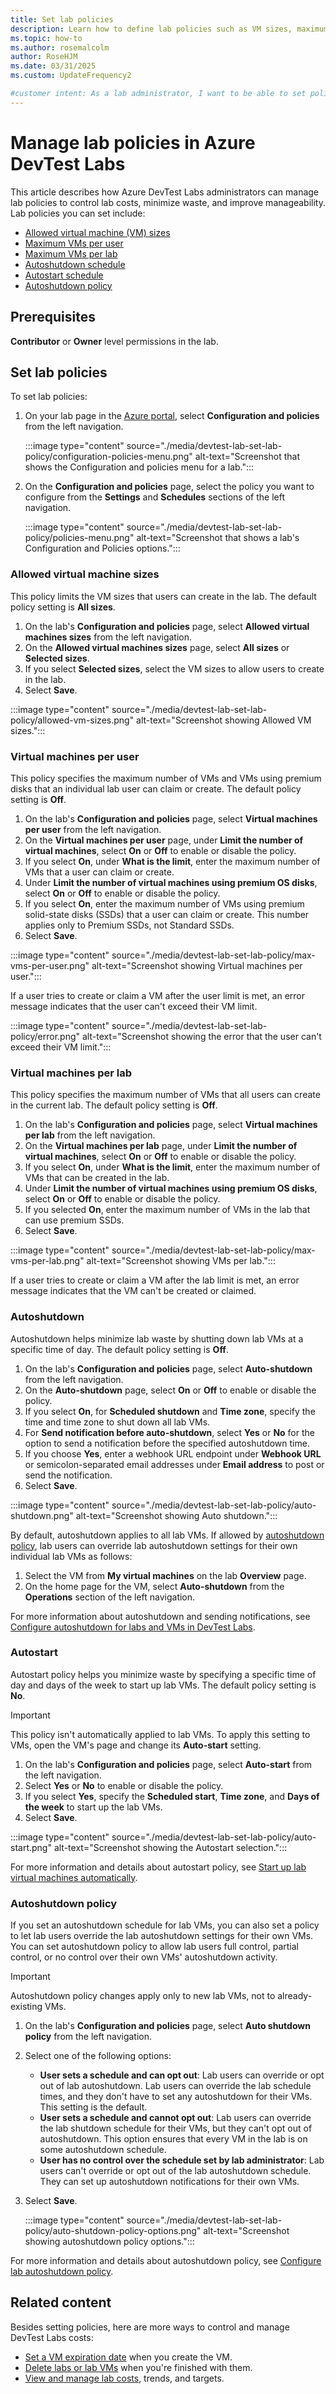 ```yaml
---
title: Set lab policies
description: Learn how to define lab policies such as VM sizes, maximum VMs per user, and shutdown automation.
ms.topic: how-to
ms.author: rosemalcolm
author: RoseHJM
ms.date: 03/31/2025
ms.custom: UpdateFrequency2

#customer intent: As a lab administrator, I want to be able to set policies like allowed numbers of VMs per user and shutdown schedules, so I can control lab costs and improve manageability.
---
```


# Manage lab policies in Azure DevTest Labs

This article describes how Azure DevTest Labs administrators can manage lab policies to control lab costs, minimize waste, and improve manageability. Lab policies you can set include:

- [Allowed virtual machine (VM) sizes](#allowed-virtual-machine-sizes)
- [Maximum VMs per user](#virtual-machines-per-user)
- [Maximum VMs per lab](#virtual-machines-per-lab)
- [Autoshutdown schedule](#autoshutdown)
- [Autostart schedule](#autostart)
- [Autoshutdown policy](#autoshutdown-policy)

## Prerequisites

**Contributor** or **Owner** level permissions in the lab.

## Set lab policies

To set lab policies:

1. On your lab page in the [Azure portal](https://go.microsoft.com/fwlink/p/?LinkID=525040), select **Configuration and policies** from the left navigation.

   :::image type="content" source="./media/devtest-lab-set-lab-policy/configuration-policies-menu.png" alt-text="Screenshot that shows the Configuration and policies menu for a lab.":::

1. On the **Configuration and policies** page, select the policy you want to configure from the **Settings** and **Schedules** sections of the left navigation.

   :::image type="content" source="./media/devtest-lab-set-lab-policy/policies-menu.png" alt-text="Screenshot that shows a lab's Configuration and Policies options.":::

<a name="set-allowed-virtual-machine-sizes"></a>
### Allowed virtual machine sizes

This policy limits the VM sizes that users can create in the lab. The default policy setting is **All sizes**.

1. On the lab's **Configuration and policies** page, select **Allowed virtual machines sizes** from the left navigation.
1. On the **Allowed virtual machines sizes** page, select **All sizes** or **Selected sizes**.
1. If you select **Selected sizes**, select the VM sizes to allow users to create in the lab.
1. Select **Save**.

:::image type="content" source="./media/devtest-lab-set-lab-policy/allowed-vm-sizes.png" alt-text="Screenshot showing Allowed VM sizes.":::

<a name="set-virtual-machines-per-user"></a>
### Virtual machines per user

This policy specifies the maximum number of VMs and VMs using premium disks that an individual lab user can claim or create. The default policy setting is **Off**.

1. On the lab's **Configuration and policies** page, select **Virtual machines per user** from the left navigation.
1. On the **Virtual machines per user** page, under **Limit the number of virtual machines**, select **On** or **Off** to enable or disable the policy.
1. If you select **On**, under **What is the limit**, enter the maximum number of VMs that a user can claim or create.
1. Under **Limit the number of virtual machines using premium OS disks**, select **On** or **Off** to enable or disable the policy.
1. If you select **On**, enter the maximum number of VMs using premium solid-state disks (SSDs) that a user can claim or create. This number applies only to Premium SSDs, not Standard SSDs.
1. Select **Save**.

:::image type="content" source="./media/devtest-lab-set-lab-policy/max-vms-per-user.png" alt-text="Screenshot showing Virtual machines per user.":::

If a user tries to create or claim a VM after the user limit is met, an error message indicates that the user can't exceed their VM limit.

:::image type="content" source="./media/devtest-lab-set-lab-policy/error.png" alt-text="Screenshot showing the error that the user can't exceed their VM limit.":::

### Virtual machines per lab

This policy specifies the maximum number of VMs that all users can create in the current lab. The default policy setting is **Off**.

1. On the lab's **Configuration and policies** page, select **Virtual machines per lab** from the left navigation.
1. On the **Virtual machines per lab** page, under **Limit the number of virtual machines**, select **On** or **Off** to enable or disable the policy.
1. If you select **On**, under **What is the limit**, enter the maximum number of VMs that can be created in the lab.
1. Under **Limit the number of virtual machines using premium OS disks**, select **On** or **Off** to enable or disable the policy.
1. If you selected **On**, enter the maximum number of VMs in the lab that can use premium SSDs.
1. Select **Save**.

:::image type="content" source="./media/devtest-lab-set-lab-policy/max-vms-per-lab.png" alt-text="Screenshot showing VMs per lab.":::

If a user tries to create or claim a VM after the lab limit is met, an error message indicates that the VM can't be created or claimed.

<a name="set-auto-shutdown"></a>
### Autoshutdown

Autoshutdown helps minimize lab waste by shutting down lab VMs at a specific time of day. The default policy setting is **Off**.

1. On the lab's **Configuration and policies** page, select **Auto-shutdown** from the left navigation.
1. On the **Auto-shutdown** page, select **On** or **Off** to enable or disable the policy.
1. If you select **On**, for **Scheduled shutdown** and **Time zone**, specify the time and time zone to shut down all lab VMs.
1. For **Send notification before auto-shutdown**, select **Yes** or **No** for the option to send a notification before the specified autoshutdown time.
1. If you choose **Yes**, enter a webhook URL endpoint under **Webhook URL** or semicolon-separated email addresses under **Email address** to post or send the notification.
1. Select **Save**.

:::image type="content" source="./media/devtest-lab-set-lab-policy/auto-shutdown.png" alt-text="Screenshot showing Auto shutdown.":::

By default, autoshutdown applies to all lab VMs. If allowed by [autoshutdown policy](#autoshutdown-policy), lab users can override lab autoshutdown settings for their own individual lab VMs as follows:

1. Select the VM from **My virtual machines** on the lab **Overview** page.
1. On the home page for the VM, select **Auto-shutdown** from the **Operations** section of the left navigation.

For more information about autoshutdown and sending notifications, see [Configure autoshutdown for labs and VMs in DevTest Labs](devtest-lab-auto-shutdown.md).

<a name="set-autostart"></a>
### Autostart

Autostart policy helps you minimize waste by specifying a specific time of day and days of the week to start up lab VMs. The default policy setting is **No**.

> [!IMPORTANT]
> This policy isn't automatically applied to lab VMs. To apply this setting to VMs, open the VM's page and change its **Auto-start** setting.

1. On the lab's **Configuration and policies** page, select **Auto-start** from the left navigation.
1. Select **Yes** or **No** to enable or disable the policy.
1. If you select **Yes**, specify the **Scheduled start**, **Time zone**, and **Days of the week** to start up the lab VMs.
1. Select **Save**.

:::image type="content" source="./media/devtest-lab-set-lab-policy/auto-start.png" alt-text="Screenshot showing the Autostart selection.":::

For more information and details about autostart policy, see [Start up lab virtual machines automatically](devtest-lab-auto-startup-vm.yml).

<a name="set-auto-shutdown-policy"></a>
### Autoshutdown policy

If you set an autoshutdown schedule for lab VMs, you can also set a policy to let lab users override the lab autoshutdown settings for their own VMs. You can set autoshutdown policy to allow lab users full control, partial control, or no control over their own VMs' autoshutdown activity.

> [!IMPORTANT]
> Autoshutdown policy changes apply only to new lab VMs, not to already-existing VMs.

1. On the lab's **Configuration and policies** page, select **Auto shutdown policy** from the left navigation.
1. Select one of the following options:

   - **User sets a schedule and can opt out**: Lab users can override or opt out of lab autoshutdown. Lab users can override the lab schedule times, and they don't have to set any autoshutdown for their VMs. This setting is the default.
   - **User sets a schedule and cannot opt out**: Lab users can override the lab shutdown schedule for their VMs, but they can't opt out of autoshutdown. This option ensures that every VM in the lab is on some autoshutdown schedule.
   - **User has no control over the schedule set by lab administrator**: Lab users can't override or opt out of the lab autoshutdown schedule. They can set up autoshutdown notifications for their own VMs.

1. Select **Save**.

   :::image type="content" source="./media/devtest-lab-set-lab-policy/auto-shutdown-policy-options.png" alt-text="Screenshot showing autoshutdown policy options.":::

For more information and details about autoshutdown policy, see [Configure lab autoshutdown policy](devtest-lab-auto-shutdown.md#configure-lab-auto-shutdown-policy).

## Related content

Besides setting policies, here are more ways to control and manage DevTest Labs costs:

- [Set a VM expiration date](devtest-lab-use-resource-manager-template.md#set-vm-expiration-date) when you create the VM.
- [Delete labs or lab VMs](devtest-lab-delete-lab-vm.md) when you're finished with them.
- [View and manage lab costs](devtest-lab-configure-cost-management.md), trends, and targets.

